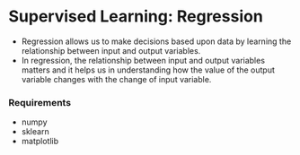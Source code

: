 # Supervised Learning: Regression
* Regression allows us to make decisions based upon data by learning the relationship between input and output variables. 
* In regression, the relationship between input and output variables matters and it helps us in understanding how the value of the output variable changes with the change of input variable. 


### Requirements
* numpy
* sklearn
* matplotlib

